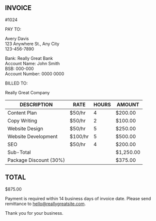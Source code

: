 ## INVOICE

#1024

PAY TO:

Avery Davis  
123 Anywhere St., Any City  
123-456-7890  

Bank: Really Great Bank  
Account Name: John Smith  
BSB: 000-000  
Account Number: 0000 0000  

BILLED TO:

Really Great Company  

| DESCRIPTION            | RATE    | HOURS   | AMOUNT    |
|------------------------|---------|---------|-----------|
| Content Plan           | $50/hr  | 4       | $200.00   |
| Copy Writing           | $50/hr  | 2       | $100.00   |
| Website Design         | $50/hr  | 5       | $250.00   |
| Website Development     | $100/hr | 5       | $500.00   |
| SEO                    | $50/hr  | 4       | $200.00   |
| Sub-Total              |         |         | $1,250.00 |
| Package Discount (30%) |         |         | $375.00   |

## TOTAL

$875.00

Payment is required within 14 business days of invoice date. Please send remittance to hello@reallygreatsite.com.

Thank you for your business.